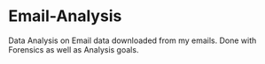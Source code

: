 # Email-Analysis
Data Analysis on Email data downloaded from my emails. Done with Forensics as well as Analysis goals. 
